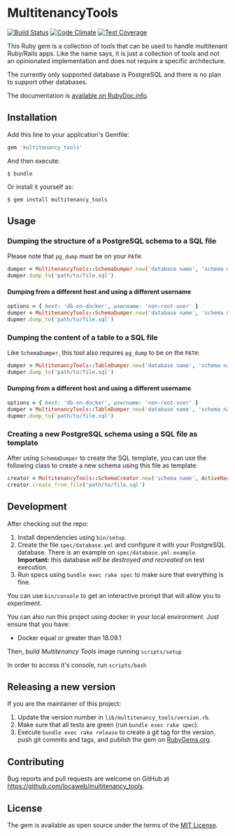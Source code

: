 # MultitenancyTools

[![Build Status][travis-badge]][travis-build]
[![Code Climate][cc-badge]][cc-details]
[![Test Coverage][cc-cov-badge]][cc-cov-details]

This Ruby gem is a collection of tools that can be used to handle multitenant
Ruby/Rails apps. Like the name says, it is just a collection of tools and not
an opinionated implementation and does not require a specific architecture.

The currently only supported database is PostgreSQL and there is no plan to
support other databases.

The documentation is [available on RubyDoc.info][docs].

## Installation

Add this line to your application's Gemfile:

```ruby
gem 'multitenancy_tools'
```

And then execute:

    $ bundle

Or install it yourself as:

    $ gem install multitenancy_tools

## Usage

### Dumping the structure of a PostgreSQL schema to a SQL file

Please note that `pg_dump` must be on your `PATH`:

```ruby
dumper = MultitenancyTools::SchemaDumper.new('database name', 'schema name')
dumper.dump_to('path/to/file.sql')
```

#### Dumping from a different host and using a different username
```ruby
options = { host: 'db-on-docker', username: 'non-root-user' }
dumper = MultitenancyTools::SchemaDumper.new('database name', 'schema name', options)
dupmer.dump_to('path/to/file.sql')
```

### Dumping the content of a table to a SQL file

Like `SchemaDumper`, this tool also requires `pg_dump` to be on the `PATH`:

```ruby
dumper = MultitenancyTools::TableDumper.new('database name', 'schema name', 'table name')
dumper.dump_to('path/to/file.sql')
```

#### Dumping from a different host and using a different username
```ruby
options = { host: 'db-on-docker', username: 'non-root-user' }
dumper = MultitenancyTools::TableDumper.new('database name', 'schema name', 'table_name', options)
dupmer.dump_to('path/to/file.sql')
```

### Creating a new PostgreSQL schema using a SQL file as template

After using `SchemaDumper` to create the SQL template, you can use the following
class to create a new schema using this file as template:

```ruby
creator = MultitenancyTools::SchemaCreator.new('schema name', ActiveRecord::Base.connection)
creator.create_from_file('path/to/file.sql')
```

## Development

After checking out the repo:

1. Install dependencies using `bin/setup`.
2. Create the file `spec/database.yml` and configure it with your PostgreSQL
database. There is an example on `spec/database.yml.example`. **Important:**
this database *will be destroyed and recreated* on test execution.
3. Run specs using `bundle exec rake spec` to make sure that everything is fine.

You can use `bin/console` to get an interactive prompt that will allow you to
experiment.

You can also run this project using docker in your local environment. Just
ensure that you have:

* Docker equal or greater than 18.09.1

Then, build *Multitenancy Tools* image running `scripts/setup`

In order to access it's console, run `scripts/bash`

## Releasing a new version

If you are the maintainer of this project:

1. Update the version number in `lib/multitenancy_tools/version.rb`.
2. Make sure that all tests are green (run `bundle exec rake spec`).
3. Execute `bundle exec rake release` to create a git tag for the version, push
git commits and tags, and publish the gem on [RubyGems.org][rubygems].

## Contributing

Bug reports and pull requests are welcome on GitHub at
https://github.com/locaweb/multitenancy_tools.

## License

The gem is available as open source under the terms of the
[MIT License](http://opensource.org/licenses/MIT).

[travis-badge]: https://travis-ci.org/locaweb/multitenancy_tools.svg?branch=master
[travis-build]: https://travis-ci.org/locaweb/multitenancy_tools
[cc-badge]: https://codeclimate.com/github/locaweb/multitenancy_tools/badges/gpa.svg
[cc-details]: https://codeclimate.com/github/locaweb/multitenancy_tools
[cc-cov-badge]: https://codeclimate.com/github/locaweb/multitenancy_tools/badges/coverage.svg
[cc-cov-details]: https://codeclimate.com/github/locaweb/multitenancy_tools/coverage
[docs]: http://www.rubydoc.info/gems/multitenancy_tools
[rubygems]: https://rubygems.org/gems/multitenancy_tools
